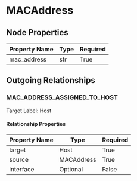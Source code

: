
# MACAddress

## Node Properties

| Property Name | Type | Required |
| ------------- | ---- | -------- |
| mac_address | str | True |



## Outgoing Relationships

### MAC_ADDRESS_ASSIGNED_TO_HOST

Target Label: Host

#### Relationship Properties

| Property Name | Type | Required |
| ------------- | ---- | -------- |
| target | Host | True |
| source | MACAddress | True |
| interface | Optional | False |




